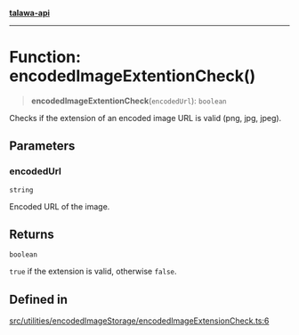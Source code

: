 [**talawa-api**](../../../../README.md)

***

# Function: encodedImageExtentionCheck()

> **encodedImageExtentionCheck**(`encodedUrl`): `boolean`

Checks if the extension of an encoded image URL is valid (png, jpg, jpeg).

## Parameters

### encodedUrl

`string`

Encoded URL of the image.

## Returns

`boolean`

`true` if the extension is valid, otherwise `false`.

## Defined in

[src/utilities/encodedImageStorage/encodedImageExtensionCheck.ts:6](https://github.com/Suyash878/talawa-api/blob/f376d03c37e9acd046e7cc983947432c95f74442/src/utilities/encodedImageStorage/encodedImageExtensionCheck.ts#L6)
